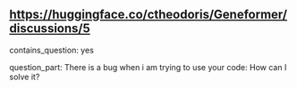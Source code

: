 ## https://huggingface.co/ctheodoris/Geneformer/discussions/5

contains_question: yes

question_part: There is a bug when i am trying to use your code: How can I solve it?